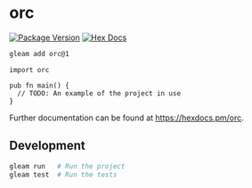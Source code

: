 # orc

[![Package Version](https://img.shields.io/hexpm/v/orc)](https://hex.pm/packages/orc)
[![Hex Docs](https://img.shields.io/badge/hex-docs-ffaff3)](https://hexdocs.pm/orc/)

```sh
gleam add orc@1
```
```gleam
import orc

pub fn main() {
  // TODO: An example of the project in use
}
```

Further documentation can be found at <https://hexdocs.pm/orc>.

## Development

```sh
gleam run   # Run the project
gleam test  # Run the tests
```
